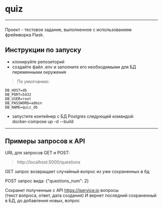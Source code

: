 # quiz
---
###
Проект - тестовое задание, выполненное с использованием фреймворка Flask.
## Инструкции по запуску
 - клонируйте репозиторий
 - создайте файл .env и заполните его необходимыми для БД переменными окружения
> По умолчанию:  

    DB_HOST=db 
    DB_PORT=5432
    DB_USER=root
    DB_PASSWORD=admin
    DB_NAME=quiz_db 
    
 - запустите контейнер с БД Postgres следующей командой:  
    docker-compose up -d --build 

---
## Примеры запросов к API
URL для запросов GET и POST:
>http://localhost:5000/questions

GET запрос возвращает случайный вопрос из уже сохраненных в бд

POST запрос вида:
    {"questions_num": 2} 

Сохранит полученные с API https://jservice.io вопросы  
(текст вопроса, ответ, дата создания)
И вернет последний сохраненный в БД, до добавления новых, вопрос